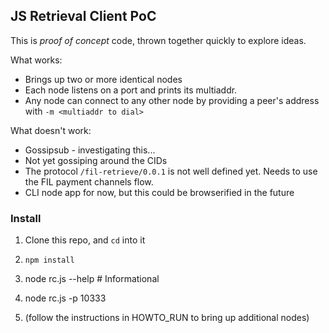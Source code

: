 ## JS Retrieval Client PoC

This is _proof of concept_ code, thrown together quickly to explore ideas.

What works:
* Brings up two or more identical nodes
* Each node listens on a port and prints its multiaddr.
* Any node can connect to any other node by providing a peer's address with `-m <multiaddr to dial>`

What doesn't work:
* Gossipsub - investigating this...
* Not yet gossiping around the CIDs
* The protocol `/fil-retrieve/0.0.1` is not well defined yet.  Needs to use the FIL payment channels flow.
* CLI node app for now, but this could be browserified in the future

### Install

1. Clone this repo, and `cd` into it

2. `npm install`

3.  node rc.js --help     # Informational

4.  node rc.js -p 10333

5.  (follow the instructions in HOWTO_RUN to bring up additional nodes)

